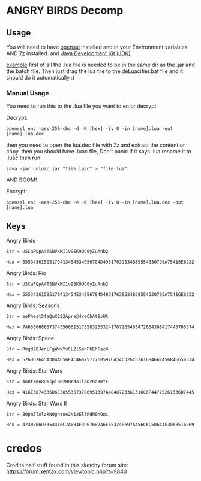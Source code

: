 # ANGRY BIRDS Decomp

## Usage
You will need to have <a href="https://sourceforge.net/projects/openssl/" target="_blank">openssl</a>
 installed and in your Environment variables.
AND <a href="https://www.7-zip.org/download.html" target="_blank">7z</a> installed.
and <a href="https://www.freecodecamp.org/news/how-to-set-up-java-development-environment-a-comprehensive-guide/" target="_blank">Java Development Kit (JDK)</a>

<a href="http://example.com/" target="_blank">example</a>
first of all the .lua file is needed to be in the same dir as the .jar and the batch file. Then just drag the lua file to the deLuacifier.bat file and it should do it automatically :)
### Manual Usage
You need to run this to the .lua file you want to en or decrypt

Decrypt:

    openssl enc -aes-256-cbc -d -K [hex] -iv 0 -in [name].lua -out [name].lua.dec
    
then you need to open the lua.dec file with 7z and extract the content or copy.
then you should have .luac file, Don't panic if it says .lua rename it to .luac
then run:

    java -jar unluac.jar "file.luac" > "file.lua"
AND BOOM!

Encrypt:

    openssl enc -aes-256-cbc -e -K [hex] -iv 0 -in [name].lua.dec -out [name].lua



## Keys

Angry Birds

    Str = USCaPQpA4TSNVxMI1v9SK9UC0yZuAnb2
    
    Hex = 55534361505170413454534E56784D49317639534B39554330795A75416E6232

Angry Birds: Rio

    Str = USCaPQpA4TSNVxMI1v9SK9UC0yZuAnb2

    Hex = 55534361505170413454534E56784D49317639534B39554330795A75416E6232

Angry Birds: Seasons

    Str = zePhest5faQuX2S2Apre@4reChAtEvUt
    
    Hex = 7A65506865737435666151755832533241707265403472654368417445765574

Angry Birds: Space

    Str = RmgdZ0JenLFgWwkYvCL2lSahFbEhFec4
    
    Hex = 526D67645A304A656E4C466757776B5976434C326C5361684662456846656334

Angry Birds: Star Wars

    Str = An8t3mn8U6spiQ0zHHr3a1loDrRa3mtE
    
    Hex = 416E3874336D6E38553673706951307A4848723361316C6F44725261336D7445

Angry Birds: Star Wars II

    Str = B0pm3TAlzkN9ghzoe2NizEllPdN0hQni
    
    Hex = 4230706D3354416C7A6B4E3967687A6F65324E697A456C6C50644E3068516E69


# credos
Credits half stuff found in this sketchy forum site:
    <a>https://forum.xentax.com/viewtopic.php?t=9840</a>
